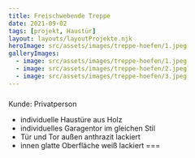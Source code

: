 ```yaml
---
title: Freischwebende Treppe
date: 2021-09-02
tags: [projekt, Haustür]
layout: layouts/layoutProjekte.njk
heroImage: src/assets/images/treppe-hoefen/1.jpeg
galleryImages:
  - image: src/assets/images/treppe-hoefen/1.jpeg
  - image: src/assets/images/treppe-hoefen/2.jpeg
  - image: src/assets/images/treppe-hoefen/3.jpeg
--- 
```

### 
Kunde: Privatperson
- individuelle Haustüre aus Holz
- individuelles Garagentor im gleichen Stil
- Tür und Tor außen anthrazit lackiert
- innen glatte Oberfläche weiß lackiert
===
